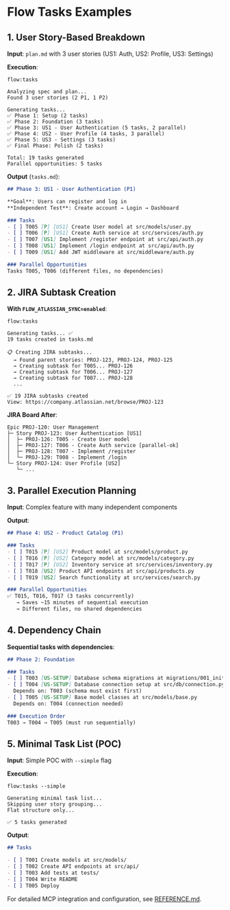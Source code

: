 # Flow Tasks Examples

## 1. User Story-Based Breakdown

**Input**: `plan.md` with 3 user stories (US1: Auth, US2: Profile, US3: Settings)

**Execution**:
```
flow:tasks

Analyzing spec and plan...
Found 3 user stories (2 P1, 1 P2)

Generating tasks...
✅ Phase 1: Setup (2 tasks)
✅ Phase 2: Foundation (3 tasks)
✅ Phase 3: US1 - User Authentication (5 tasks, 2 parallel)
✅ Phase 4: US2 - User Profile (4 tasks, 3 parallel)
✅ Phase 5: US3 - Settings (3 tasks)
✅ Final Phase: Polish (2 tasks)

Total: 19 tasks generated
Parallel opportunities: 5 tasks
```

**Output** (`tasks.md`):
```markdown
## Phase 3: US1 - User Authentication (P1)

**Goal**: Users can register and log in
**Independent Test**: Create account → Login → Dashboard

### Tasks
- [ ] T005 [P] [US1] Create User model at src/models/user.py
- [ ] T006 [P] [US1] Create Auth service at src/services/auth.py
- [ ] T007 [US1] Implement /register endpoint at src/api/auth.py
- [ ] T008 [US1] Implement /login endpoint at src/api/auth.py
- [ ] T009 [US1] Add JWT middleware at src/middleware/auth.py

### Parallel Opportunities
Tasks T005, T006 (different files, no dependencies)
```

## 2. JIRA Subtask Creation

**With `FLOW_ATLASSIAN_SYNC=enabled`**:

```
flow:tasks

Generating tasks... ✅
19 tasks created in tasks.md

📋 Creating JIRA subtasks...
  → Found parent stories: PROJ-123, PROJ-124, PROJ-125
  → Creating subtask for T005... PROJ-126
  → Creating subtask for T006... PROJ-127
  → Creating subtask for T007... PROJ-128
  ...

✅ 19 JIRA subtasks created
View: https://company.atlassian.net/browse/PROJ-123
```

**JIRA Board After**:
```
Epic PROJ-120: User Management
├─ Story PROJ-123: User Authentication [US1]
│  ├─ PROJ-126: T005 - Create User model
│  ├─ PROJ-127: T006 - Create Auth service [parallel-ok]
│  ├─ PROJ-128: T007 - Implement /register
│  └─ PROJ-129: T008 - Implement /login
└─ Story PROJ-124: User Profile [US2]
   └─ ...
```

## 3. Parallel Execution Planning

**Input**: Complex feature with many independent components

**Output**:
```markdown
## Phase 4: US2 - Product Catalog (P1)

### Tasks
- [ ] T015 [P] [US2] Product model at src/models/product.py
- [ ] T016 [P] [US2] Category model at src/models/category.py
- [ ] T017 [P] [US2] Inventory service at src/services/inventory.py
- [ ] T018 [US2] Product API endpoints at src/api/products.py
- [ ] T019 [US2] Search functionality at src/services/search.py

### Parallel Opportunities
✅ T015, T016, T017 (3 tasks concurrently)
   → Saves ~15 minutes of sequential execution
   → Different files, no shared dependencies
```

## 4. Dependency Chain

**Sequential tasks with dependencies**:

```markdown
## Phase 2: Foundation

### Tasks
- [ ] T003 [US-SETUP] Database schema migrations at migrations/001_initial.sql
- [ ] T004 [US-SETUP] Database connection setup at src/db/connection.py
  Depends on: T003 (schema must exist first)
- [ ] T005 [US-SETUP] Base model classes at src/models/base.py
  Depends on: T004 (connection needed)

### Execution Order
T003 → T004 → T005 (must run sequentially)
```

## 5. Minimal Task List (POC)

**Input**: Simple POC with `--simple` flag

**Execution**:
```
flow:tasks --simple

Generating minimal task list...
Skipping user story grouping...
Flat structure only...

✅ 5 tasks generated
```

**Output**:
```markdown
## Tasks

- [ ] T001 Create models at src/models/
- [ ] T002 Create API endpoints at src/api/
- [ ] T003 Add tests at tests/
- [ ] T004 Write README
- [ ] T005 Deploy
```

For detailed MCP integration and configuration, see [REFERENCE.md](./REFERENCE.md).

